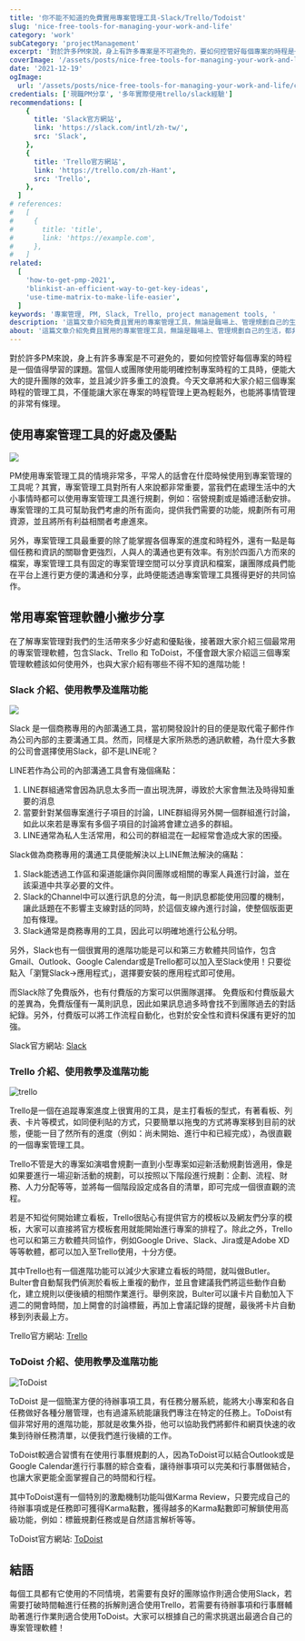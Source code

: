 ```yaml
---
title: '你不能不知道的免費實用專案管理工具-Slack/Trello/Todoist'
slug: 'nice-free-tools-for-managing-your-work-and-life'
category: 'work'
subCategory: 'projectManagement'
excerpt: '對於許多PM來說，身上有許多專案是不可避免的，要如何控管好每個專案的時程是一個值得學習的課題。當個人或團隊使用能明確控制專案時程的工具時，便能大大的提升團隊的效率，並且減少許多重工的浪費。今天文章將和大家介紹三個專案時程的管理工具，不僅能讓大家在專案的時程管理上更為輕鬆外，也能將事情管理的非常有條理。'
coverImage: '/assets/posts/nice-free-tools-for-managing-your-work-and-life/cover.jpg'
date: '2021-12-19'
ogImage:
  url: '/assets/posts/nice-free-tools-for-managing-your-work-and-life/cover.jpg'
credentials: ['現職PM分享', '多年實際使用trello/slack經驗']
recommendations: [
    {
      title: 'Slack官方網站',
      link: 'https://slack.com/intl/zh-tw/',
      src: 'Slack',
    },
    {
      title: 'Trello官方網站',
      link: 'https://trello.com/zh-Hant',
      src: 'Trello',
    },
  ]
# references:
#   [
#     {
#       title: 'title',
#       link: 'https://example.com',
#     },
#   ]
related:
  [
    'how-to-get-pmp-2021',
    'blinkist-an-efficient-way-to-get-key-ideas',
    'use-time-matrix-to-make-life-easier',
  ]
keywords: '專案管理, PM, Slack, Trello, project management tools, '
description: '這篇文章介紹免費且實用的專案管理工具，無論是職場上、管理規劃自己的生活，都非常好用！'
about: '這篇文章介紹免費且實用的專案管理工具，無論是職場上、管理規劃自己的生活，都非常好用！'
---
```


<!-- zh-TW -->

對於許多PM來說，身上有許多專案是不可避免的，要如何控管好每個專案的時程是一個值得學習的課題。當個人或團隊使用能明確控制專案時程的工具時，便能大大的提升團隊的效率，並且減少許多重工的浪費。今天文章將和大家介紹三個專案時程的管理工具，不僅能讓大家在專案的時程管理上更為輕鬆外，也能將事情管理的非常有條理。

## 使用專案管理工具的好處及優點

![](https://i.imgur.com/WEKv38Z.jpg)

PM使用專案管理工具的情境非常多，平常人的話會在什麼時候使用到專案管理的工具呢？其實，專案管理工具對所有人來說都非常重要，當我們在處理生活中的大小事情時都可以使用專案管理工具進行規劃，例如：宿營規劃或是婚禮活動安排。專案管理的工具可幫助我們考慮的所有面向，提供我們需要的功能，規劃所有可用資源，並且將所有利益相關者考慮進來。

另外，專案管理工具最重要的除了能掌握各個專案的進度和時程外，還有一點是每個任務和資訊的關聯會更強烈，人與人的溝通也更有效率。有別於四面八方而來的檔案，專案管理工具有固定的專案管理空間可以分享資訊和檔案，讓團隊成員們能在平台上進行更方便的溝通和分享，此時便能透過專案管理工具獲得更好的共同協作。

## 常用專案管理軟體小撇步分享

在了解專案管理對我們的生活帶來多少好處和優點後，接著跟大家介紹三個最常用的專案管理軟體，包含Slack、Trello 和 ToDoist，不僅會跟大家介紹這三個專案管理軟體該如何使用外，也與大家介紹有哪些不得不知的進階功能！

### Slack 介紹、使用教學及進階功能
![](https://i.imgur.com/giVHB1v.png)

Slack 是一個商務專用的內部溝通工具，當初開發設計的目的便是取代電子郵件作為公司內部的主要溝通工具。然而，同樣是大家所熟悉的通訊軟體，為什麼大多數的公司會選擇使用Slack，卻不是LINE呢？

LINE若作為公司的內部溝通工具會有幾個痛點：

1. LINE群組通常會因為訊息太多而一直出現洗屏，導致於大家會無法及時得知重要的消息
2. 當要針對某個專案進行子項目的討論，LINE群組得另外開一個群組進行討論，如此以來若是專案有多個子項目的討論將會建立過多的群組。
3. LINE通常為私人生活常用，和公司的群組混在一起經常會造成大家的困擾。

Slack做為商務專用的溝通工具便能解決以上LINE無法解決的痛點：

1. Slack能透過工作區和渠道能讓你與同團隊或相關的專案人員進行討論，並在該渠道中共享必要的文件。
2. Slack的Channel中可以進行訊息的分流，每一則訊息都能使用回覆的機制，讓此話題在不影響主支線對話的同時，於這個支線內進行討論，使整個版面更加有條理。
3. Slack通常是商務專用的工具，因此可以明確地進行公私分明。

另外，Slack也有一個很實用的進階功能是可以和第三方軟體共同協作，包含Gmail、Outlook、Google Calendar或是Trello都可以加入至Slack使用！只要從點入「瀏覽Slack->應用程式」，選擇要安裝的應用程式即可使用。

而Slack除了免費版外，也有付費版的方案可以供團隊選擇。
免費版和付費版最大的差異為，免費版僅有一萬則訊息，因此如果訊息過多時會找不到團隊過去的對話紀錄。另外，付費版可以將工作流程自動化，也對於安全性和資料保護有更好的加強。

Slack官方網站: [Slack](https://slack.com/intl/zh-tw/)

### Trello 介紹、使用教學及進階功能

![trello](https://i.imgur.com/07WCond.jpg)

Trello是一個在追蹤專案進度上很實用的工具，是主打看板的型式，有著看板、列表、卡片等模式，如同便利貼的方式，只要簡單以拖曳的方式將專案移到目前的狀態，便能一目了然所有的進度（例如：尚未開始、進行中和已經完成），為很直觀的一個專案管理工具。

Trello不管是大的專案如演唱會規劃一直到小型專案如迎新活動規劃皆適用，像是如果要進行一場迎新活動的規劃，可以按照以下階段進行規劃：企劃、流程、財務、人力分配等等，並將每一個階段設定成各自的清單，即可完成一個很直觀的流程。

若是不知從何開始建立看板，Trello很貼心有提供官方的模板以及網友們分享的模板，大家可以直接將官方模板套用就能開始進行專案的排程了。除此之外，Trello也可以和第三方軟體共同協作，例如Google Drive、Slack、Jira或是Adobe XD等等軟體，都可以加入至Trello使用，十分方便。

其中Trello也有一個進階功能可以減少大家建立看板的時間，就叫做Butler。Bulter會自動幫我們偵測於看板上重複的動作，並且會建議我們將這些動作自動化，建立規則以便後續的相關作業進行。舉例來說，Bulter可以讓卡片自動加入下週二的開會時間，加上開會的討論標籤，再加上會議記錄的提醒，最後將卡片自動移到列表最上方。

Trello官方網站: [Trello](https://trello.com/zh-Hant)

### ToDoist 介紹、使用教學及進階功能

![ToDoist](https://i.imgur.com/1Gw1vb4.png)

ToDoist 是一個簡潔方便的待辦事項工具，有任務分層系統，能將大小專案和各自任務做好各種分層管理，也有過濾系統能讓我們專注在特定的任務上。ToDoist有個非常好用的進階功能，那就是收集外掛，他可以協助我們將郵件和網頁快速的收集到待辦任務清單，以便我們進行後續的工作。

ToDoist較適合習慣有在使用行事曆規劃的人，因為ToDoist可以結合Outlook或是Google Calendar進行行事曆的綜合查看，讓待辦事項可以完美和行事曆做結合，也讓大家更能全面掌握自己的時間和行程。

其中ToDoist還有一個特別的激勵機制功能叫做Karma Review，只要完成自己的待辦事項或是任務即可獲得Karma點數，獲得越多的Karma點數即可解鎖使用高級功能，例如：標籤規劃任務或是自然語言解析等等。

ToDoist官方網站: [ToDoist](https://todoist.com/zh-TW/home)

## 結語

每個工具都有它使用的不同情境，若需要有良好的團隊協作則適合使用Slack，若需要打破時間軸進行任務的拆解則適合使用Trello，若需要有待辦事項和行事曆輔助著進行作業則適合使用ToDoist。大家可以根據自己的需求挑選出最適合自己的專案管理軟體！
